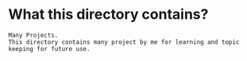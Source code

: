 # What this directory contains?

    Many Projects.
    This directory contains many project by me for learning and topic keeping for future use.
